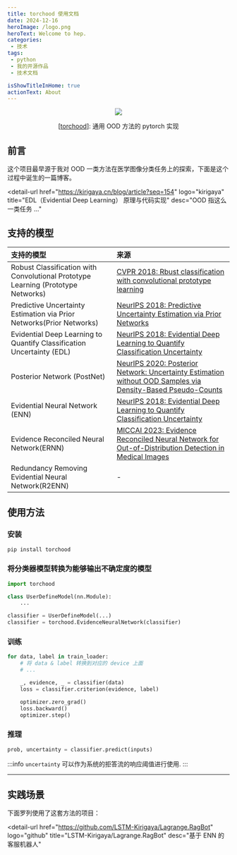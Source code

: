 ```yaml
---
title: torchood 使用文档
date: 2024-12-16
heroImage: /logo.png
heroText: Welcome to hep.
categories:
 - 技术
tags:
 - python
 - 我的开源作品
 - 技术文档

isShowTitleInHome: true
actionText: About
---
```


<center>

![](https://kirigaya.cn/files/images/bird.png)

[[torchood](https://github.com/LSTM-Kirigaya/torchood)]: 通用 OOD 方法的 pytorch 实现

</center>

## 前言

这个项目最早源于我对 OOD 一类方法在医学图像分类任务上的探索，下面是这个过程中诞生的一篇博客。

<detail-url
    href="https://kirigaya.cn/blog/article?seq=154"
    logo="kirigaya"
    title="EDL（Evidential Deep Learning） 原理与代码实现"
    desc="OOD 指这么一类任务 ..."
></detail-url>

## 支持的模型

| 支持的模型 | 来源 |
|:---|:---|
| Robust Classification with Convolutional Prototype Learning (Prototype Networks) | [CVPR 2018: Rbust classification with convolutional prototype learning](https://arxiv.org/pdf/1805.03438) |
| Predictive Uncertainty Estimation via Prior Networks(Prior Networks) | [NeurIPS 2018: Predictive Uncertainty Estimation via Prior Networks]() |
| Evidential Deep Learning to Quantify Classification Uncertainty (EDL) | [NeurIPS 2018: Evidential Deep Learning to Quantify Classification Uncertainty](https://papers.nips.cc/paper/2018/hash/a981f2b708044d6fb4a71a1463242520-Abstract.html) |
| Posterior Network (PostNet) | [NeurIPS 2020: Posterior Network: Uncertainty Estimation without OOD Samples via Density-Based Pseudo-Counts]() |
| Evidential Neural Network (ENN) | [NeurIPS 2018: Evidential Deep Learning to Quantify Classification Uncertainty](https://arxiv.org/pdf/1806.01768) |
| Evidence Reconciled Neural Network(ERNN) | [MICCAI 2023: Evidence Reconciled Neural Network for Out-of-Distribution Detection in Medical Images](https://conferences.miccai.org/2023/papers/249-Paper2401.html) |
| Redundancy Removing Evidential Neural Network(R2ENN) | - |

## 使用方法

### 安装

```bash
pip install torchood
```

### 将分类器模型转换为能够输出不确定度的模型

```python
import torchood

class UserDefineModel(nn.Module):
    ...

classifier = UserDefineModel(...)
classifier = torchood.EvidenceNeuralNetwork(classifier)
```


### 训练

```python
for data, label in train_loader:
    # 将 data & label 转换到对应的 device 上面
    # ...

    _, evidence, _ = classifier(data)
    loss = classifier.criterion(evidence, label)

    optimizer.zero_grad()
    loss.backward()
    optimizer.step()
```

### 推理

```python
prob, uncertainty = classifier.predict(inputs)
```

:::info
`uncertainty` 可以作为系统的拒答流的响应阈值进行使用.
:::

---

## 实践场景

下面罗列使用了这套方法的项目：

<detail-url
    href="https://github.com/LSTM-Kirigaya/Lagrange.RagBot"
    logo="github"
    title="LSTM-Kirigaya/Lagrange.RagBot"
    desc="基于 ENN 的客服机器人"
></detail-url>
